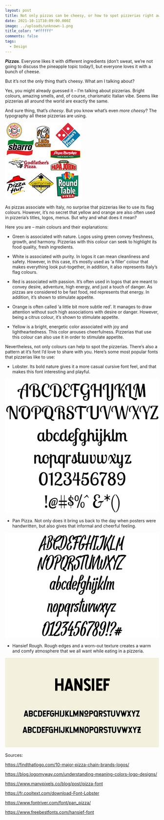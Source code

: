 ```yaml
---
layout: post
title: Not only pizzas can be cheesy, or how to spot pizzerias right away
date: 2021-10-11T10:09:00.000Z
image: ../uploads/unknown-1.png
title_color: "#ffffff"
comments: false
tags:
  - Design
---
```

***Pizzas***. Everyone likes it with different ingredients (don’t sweat, we’re not going to discuss the pineapple topic today!), but everyone loves it with a bunch of cheese.



But it’s not the only thing that’s cheesy. What am I talking about? 



Yes, you might already guessed it – I’m talking about pizzerias. Bright colours, amazing smells, and, of course, charismatic Italian vibe. Seems like pizzerias all around the world are exactly the same.



And sure thing, that’s *cheesy*. But you know what’s even *more* *cheesy*? The typography all these pizzerias are using.



![Pizzerias' logos](../uploads/pizza-chain-logos-cover.gif "Pizzerias' logos")



As pizzas associate with Italy, no surprise that pizzerias like to use its flag colours. However, it’s no secret that yellow and orange are also often used in pizzeria’s titles, logos, menus. But why and what does it mean?

Here you are – main colours and their explanations:





* Green is associated with nature. Logos using green convey freshness, growth, and harmony. Pizzerias with this colour can seek to highlight its food quality, fresh ingredients.



* White is associated with purity. In logos it can mean cleanliness and safety. However, in this case, it’s mostly used as ‘a filler’ colour that makes everything look put-together, in addition, it also represents Italy’s flag colours.



* Red is associated with passion. It’s often used in logos that are meant to convey desire, adventure, high energy, and just a touch of danger. As pizzas are considered to be fast food, red represents that energy. In addition, it’s shown to stimulate appetite. 



* Orange is often called ‘a little bit more subtle red’. It manages to draw attention without such high associations with desire or danger. However, being a citrus colour, it’s shown to stimulate appetite.



* Yellow is a bright, energetic color associated with joy and lightheartedness. This color arouses cheerfulness. Pizzerias that use this colour can also use it in order to stimulate appetite.



Nevertheless, not only colours can help to spot the pizzerias. There’s also a pattern at it’s font I’d love to share with you. Here’s some most popular fonts that pizzerias like to use:



* Lobster. Its bold nature gives it a more casual cursive font feel, and that makes this font interesting and playful.

![Lobster](../uploads/lobstertwo-regular.png "Lobster")

* Pan Pizza. Not only does it bring us back to the day when posters were handwritten, but also gives that informal and cheerful feeling.

![Pan Pizza](../uploads/panpizza_specimen.jpg "Pan Pizza")

* Hansief Rough. Rough edges and a worn-out texture creates a warm and comfy atmosphere that we all want while eating in a pizzeria.

![Hansief Rough](../uploads/hansief.jpg "Hansief Rough")

Sources:

https://findthatlogo.com/10-major-pizza-chain-brands-logos/

https://blog.logomyway.com/understanding-meaning-colors-logo-designs/

https://www.manypixels.co/blog/post/pizza-font

https://fr.cooltext.com/download-Font-Lobster

https://www.fontriver.com/font/pan_pizza/

https://www.freebestfonts.com/hansief-font